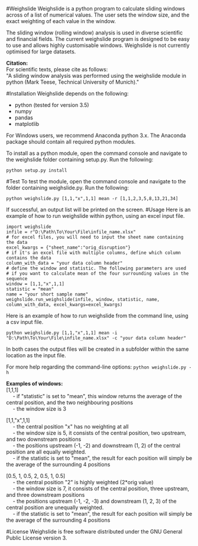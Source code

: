 #Weighslide
Weighslide is a python program to calculate sliding windows across of a list of numerical values.
The user sets the window size, and the exact weighting of each value in the window.

The sliding window (rolling window) analysis is used in diverse scientific and financial fields.
The current weighslide program is designed to be easy to use and allows highly customisable windows. Weighslide is not currently
optimised for large datasets.

**Citation:**<br /> For scientific texts, please cite as follows:<br />
"A sliding window analysis was performed using the weighslide module in python (Mark Teese, Technical University of Munich)."

#Installation
Weighslide depends on the following:
* python (tested for version 3.5)
* numpy
* pandas
* matplotlib

For Windows users, we recommend Anaconda python 3.x. The Anaconda package should contain all required python modules.

To install as a python module, open the command console and navigate to the weighslide folder
containing setup.py. Run the following:

`python setup.py install`

#Test
To test the module, open the command console and navigate to the folder
containing weighslide.py. Run the following:

`python weighslide.py [1,1,"x",1,1] mean -r [1,1,2,3,5,8,13,21,34]`

If successful, an output list will be printed on the screen.
#Usage
Here is an example of how to run weighslide within python, using an excel input file.
```
import weighslide
infile = r"D:\Path\To\Your\File\infile_name.xlsx"
# for excel files, you will need to input the sheet name containing the data
excel_kwargs = {"sheet_name":"orig_disruption"}
# if it's an excel file with multiple columns, define which column contains the data
column_with_data = "your data column header"
# define the window and statistic. The following parameters are used
# if you want to calculate mean of the four surrounding values in the sequence
window = [1,1,"x",1,1]
statistic = "mean"
name = "your short sample name"
weighslide.run_weighslide(infile, window, statistic, name, column_with_data, excel_kwargs=excel_kwargs)
```

Here is an example of how to run weighslide from the command line, using a csv input file.
```
python weighslide.py [1,1,"x",1,1] mean -i "D:\Path\To\Your\File\infile_name.xlsx" -c "your data column header"
```
In both cases the output files will be created in a subfolder within the same location as the input file.

For more help regarding the command-line options:
`python weighslide.py -h`

**Examples of windows:**<br/>
[1,1,1]<br/>&#8195; - if "statistic" is set to "mean", this window returns the average of the central position, and the two neighbouring positions<br>
&#8195; - the window size is 3<br>


[1,1,"x",1,1]<br/>&#8195; - the central position "x" has no weighting at all<br>
&#8195; - the window size is 5, it consists of the central position, two upstream, and two downstream positions<br>
&#8195; - the positions upstream (-1, -2) and downstream (1, 2) of the central position are all equally weighted.<br>
&#8195; - if the statistic is set to "mean", the result for each position will simply be the average of the surrounding 4 positions<br>

[0.5, 1, 0.5, 2, 0.5, 1, 0.5]<br/>&#8195; - the central position "2" is highly weighted (2*orig value)<br>
&#8195; - the window size is 7, it consists of the central position, three upstream, and three downstream positions<br>
&#8195; - the positions upstream (-1, -2, -3) and downstream (1, 2, 3) of the central position are unequally weighted.<br>
&#8195; - if the statistic is set to "mean", the result for each position will simply be the average of the surrounding 4 positions<br>



#License
Weighslide is free software distributed under the GNU General Public License version 3.